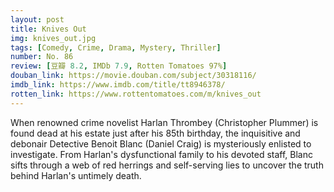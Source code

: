 ```yaml
---
layout: post 
title: Knives Out
img: knives_out.jpg
tags: [Comedy, Crime, Drama, Mystery, Thriller]
number: No. 86
review: [豆瓣 8.2, IMDb 7.9, Rotten Tomatoes 97%]
douban_link: https://movie.douban.com/subject/30318116/
imdb_link: https://www.imdb.com/title/tt8946378/
rotten_link: https://www.rottentomatoes.com/m/knives_out
---
```


When renowned crime novelist Harlan Thrombey (Christopher Plummer) is found dead at his estate just after his 85th birthday, the inquisitive and debonair Detective Benoit Blanc (Daniel Craig) is mysteriously enlisted to investigate. From Harlan's dysfunctional family to his devoted staff, Blanc sifts through a web of red herrings and self-serving lies to uncover the truth behind Harlan's untimely death.